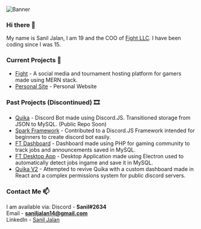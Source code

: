 ![Banner](https://cdn.discordapp.com/attachments/265492092720119814/820954537648717824/Sanil_Jalan_LinkedIn_Banner_Slim.png)

### Hi there 👋

My name is Sanil Jalan, I am 19 and the COO of [Fight LLC](https://fighttm.com). I have been coding since I was 15.

### Current Projects 🔭
- [Fight](https://fighttm.com) - A social media and tournament hosting platform for gamers made using MERN stack.
- [Personal Site](https://sanil14.github.io/website) - Personal Website

### Past Projects (Discontinued) 🎞️

- [Quika](https://quika.weebly.com/) - Discord Bot made using Discord.JS. Transitioned storage from JSON to MySQL. (Public Repo Soon)
- [Spark Framework](https://github.com/Spark-Core/Spark) - Contributed to a Discord.JS Framework intended for beginners to create discord bot easily.
- [FT Dashboard](https://falconites.com) - Dashboard made using PHP for gaming community to track jobs and announcements saved in MySQL.
- [FT Desktop App](https://falconites.com) - Desktop Application made using Electron used to automatically detect jobs ingame and save it in MySQL.
- [Quika V2](http://quikabot.com) - Attempted to revive Quika with a custom dashboard made in React and a complex permissions system for public discord servers.

### Contact Me 📫 

I am available via: 
Discord - **Sanil#2634**<br />
Email - **saniljalan14@gmail.com**<br />
LinkedIn - [Sanil Jalan](https://www.linkedin.com/in/sanil-jalan/)
